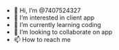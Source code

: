 - 👋 Hi, I’m @7407524327
- 👀 I’m interested in client app
- 🌱 I’m currently learning coding
- 💞️ I’m looking to collaborate on app
- 📫 How to reach me 

<!---
7407524327/7407524327 is a ✨ special ✨ repository because its `README.md` (this file) appears on your GitHub profile.
You can click the Preview link to take a look at your changes.
--->

